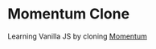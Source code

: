 # Momentum Clone

Learning Vanilla JS by cloning [Momentum](https://chrome.google.com/webstore/detail/momentum/laookkfknpbbblfpciffpaejjkokdgca)
